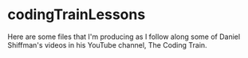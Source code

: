 # codingTrainLessons
Here are some files that I'm producing as I follow along some of Daniel Shiffman's videos in his YouTube channel, The Coding Train.
